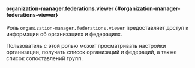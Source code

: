 #### organization-manager.federations.viewer {#organization-manager-federations-viewer}

Роль `organization-manager.federations.viewer` предоставляет доступ к информации об организациях и федерациях.

Пользователь с этой ролью может просматривать настройки организации, получать список организаций и федераций, а также список сопоставлений групп.

